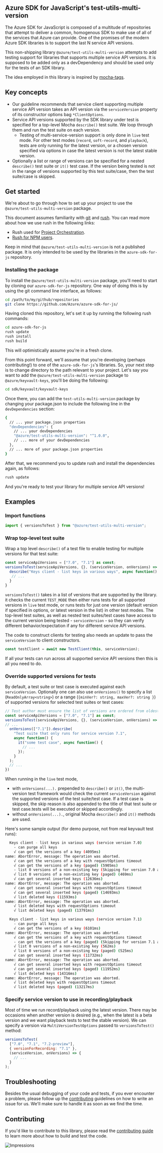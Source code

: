 ## Azure SDK for JavaScript's test-utils-multi-version

The Azure SDK for JavaScript is composed of a multitude of repositories that attempt to deliver a
common, homogenous SDK to make use of all of the services that Azure can provide. One of the
promises of the modern Azure SDK libraries is to support the last N service API versions.

This non-shipping library `@azure/test-utils-multi-version` attempts to add testing support for
libraries that supports multiple service API versions. It is supposed to be added only as a
devDependency and should be used only for the tests of an SDK library.

The idea employed in this library is inspired by [mocha-tags](https://www.npmjs.com/package/mocha-tags).

## Key concepts

- Our guideline recommends that service client supporting multiple service API version takes an API
  version via the `serviceVersion` property of its constructor options bag `*ClientOptions`.
- Service API versions supported by the SDK library under test is specified for a top-level Mocha
  `describe()` test suite. We loop through them and run the test suite on each version.
  - Testing of multi-service-version support is only done in `live` test mode. For other test modes
    (`record`, `soft-record`, and `playback`), tests are only running for the latest version, or a
    chosen version specified via options in case the latest version is not the latest stable version.
- Optionally a list or range of versions can be specified for a nested `describe()` test suite or
  `it()` test case. If the version being tested is not in the range of versions supported by this
  test suite/case, then the test suite/case is skipped.

## Get started

We're about to go through how to set up your project to use the `@azure/test-utils-multi-version`
package.

This document assumes familiarity with [git](https://git-scm.com) and [rush](https://rushjs.io).
You can read more about how we use rush in the following links:

- Rush used for [Project Orchestration](https://github.com/sadasant/azure-sdk-for-js/blob/master/CONTRIBUTING.md#project-orchestration).
- [Rush for NPM users](https://github.com/sadasant/azure-sdk-for-js/blob/master/CONTRIBUTING.md#rush-for-npm-users).

Keep in mind that `@azure/test-utils-multi-version` is not a published package. It is only intended
to be used by the libraries in the `azure-sdk-for-js` repository.

### Installing the package

To install the `@azure/test-utils-multi-version` package, you'll need to start by cloning our
`azure-sdk-for-js` repository. One way of doing this is by using the git command line interface, as
follows:

```bash
cd /path/to/my/github/repositories
git clone https://github.com/Azure/azure-sdk-for-js/
```

Having cloned this repository, let's set it up by running the following rush commands:

```bash
cd azure-sdk-for-js
rush update
rush install
rush build
```

This will optimistically assume you're in a fresh clone.

From this point forward, we'll assume that you're developing (perhaps contributing!) to one of the
`azure-sdk-for-js`'s libraries. So, your next step is to change directory to the path relevant to
your project. Let's say you want to add the `@azure/test-utils-multi-version` package to
`@azure/keyvault-keys`, you'll be doing the following:

```bash
cd sdk/keyvault/keyvault-keys
```

Once there, you can add the `test-utils-multi-version` package by changing your package.json
to include the following line in the `devDependencies` section:

```bash
{
  // ... your package.json properties
  "devDependencies": {
    // ... your devDependencies
    "@azure/test-utils-multi-version": "^1.0.0",
    // ... more of your devDependencies
  },
  // ... more of your package.json properties
}
```

After that, we recommend you to update rush and install the dependencies again, as follows:

```bash
rush update
```

And you're ready to test your library for multiple service API versions!

## Examples

### Import functions

```javascript
import { versionsToTest } from "@azure/test-utils-multi-version";
```

### Wrap top-level test suite

Wrap a top level `describe()` of a test file to enable testing for multiple versions for that test suite:

```javascript
const serviceApiVersions = ["7.0", "7.1"] as const;
versionsToTest(serviceApiVersions, {}, (serviceVersion, onVersions) => {
  describe("Keys client - list keys in various ways", async function() {
   // ...
  }
}
```

`versionsToTest()` takes in a list of versions that are supported by the library. it checks the
current `TEST_MODE` then either runs tests for all supported versions in `live` test mode, or runs
tests for just one version (default version if specified in options, or latest version in the list)
in other test modes. The top-level test suites, as well as nested test suites/test cases have access
to the current version being tested - `serviceVersion` - so they can verify different
behavior/expectation if any for different service API versions.

The code to construct clients for testing also needs an update to pass the `serviceVersion` to
client constructors.

```javascript
const testClient = await new TestClient(this, serviceVersion);
```

If all your tests can run across all supported service API versions then this is all you need to do.

### Override supported versions for tests

By default, a test suite or test case is executed against each `serviceVersion`. Optionally one can
also use `onVersions()` to specify a list (`ReadOnlyArray<string>`) or a range (`{minVer?: string, maxVer?: string }`) of supported versions for selected test suites or test cases:

```javascript
// Test author must ensure the list of versions are ordered from oldest to latest.
const serviceApiVersions = ["7.0", "7.1"] as const;
versionsToTest(serviceApiVersions, {}, (serviceVersion, onVersions) => {
// ...
  onVersions(["7.1"]).describe(
    "Test suite that only runs for service version 7.1",
    async function() {
      it("some test case", async function() {
        // ...
      });
    }
  );
  // ...
})
```

When running in the `live` test mode,

- with `onVersions(...).` prepended to `describe()` or `it()`, the multi-version test framework would
  check the current `serviceVersion` against the supported versions of the test suite/test case. If
  a test case is skipped, the skip reason is also appended to the title of that test suite or test
  case.tests will be executed or skipped accordingly.
- without `onVersions(...).`, original Mocha `describe()` and `it()` methods are used.

Here's some sample output (for demo purpose, not from real keyvault test runs):

```bash
  Keys client - list keys in various ways (service version 7.0)
    - can purge all keys
    √ can get the versions of a key (4095ms)
name: AbortError, message: The operation was aborted.
    √ can get the versions of a key with requestOptions timeout
    √ can get the versions of a key (paged) (5905ms)
    - list 0 versions of a non-existing key (Skipping for version 7.0 as it is not in the range: [min 7.1, max <unspecified>])
    √ list 0 versions of a non-existing key (paged) (469ms)
    √ can get several inserted keys (12636ms)
name: AbortError, message: The operation was aborted.
    √ can get several inserted keys with requestOptions timeout
    √ can get several inserted keys (paged) (14693ms)
    √ list deleted keys (11593ms)
name: AbortError, message: The operation was aborted.
    √ list deleted keys with requestOptions timeout
    √ list deleted keys (paged) (13791ms)

  Keys client - list keys in various ways (service version 7.1)
    - can purge all keys
    √ can get the versions of a key (6101ms)
name: AbortError, message: The operation was aborted.
    √ can get the versions of a key with requestOptions timeout
    - can get the versions of a key (paged) (Skipping for version 7.1 as it is not in the list [7.0])
    √ list 0 versions of a non-existing key (562ms)
    √ list 0 versions of a non-existing key (paged) (525ms)
    √ can get several inserted keys (11732ms)
name: AbortError, message: The operation was aborted.
    √ can get several inserted keys with requestOptions timeout
    √ can get several inserted keys (paged) (11952ms)
    √ list deleted keys (14316ms)
name: AbortError, message: The operation was aborted.
    √ list deleted keys with requestOptions timeout
    √ list deleted keys (paged) (13217ms)
```

### Specify service version to use in recording/playback

Most of time we run record/playback using the latest version. There may be occasions when another
version is desired (e.g., when the latest is a beta version and we want playback tests to test the
stable version). We can specify a version via `MultiVersionTestOptions` passed to
`versionsToTest()` method:

```javascript
versionsToTest(
  ["7.0", "7.1", "7.2-preview"],
  { versionForRecording: "7.1" },
  (serviceVersion, onVersions) => {
    // ...
  }
);
```

## Troubleshooting

Besides the usual debugging of your code and tests, if you ever encounter a problem, please follow
up the [contributing](#contributing) guidelines on how to write an issue for us. We'll make sure to
handle it as soon as we find the time.

## Contributing

If you'd like to contribute to this library, please read the [contributing guide](https://github.com/Azure/azure-sdk-for-js/blob/master/CONTRIBUTING.md) to learn more about how to build and test the code.

![Impressions](https://azure-sdk-impressions.azurewebsites.net/api/impressions/azure-sdk-for-js%2Fsdk%2Ftest-utils%2Fmulti-version%2FREADME.png)

